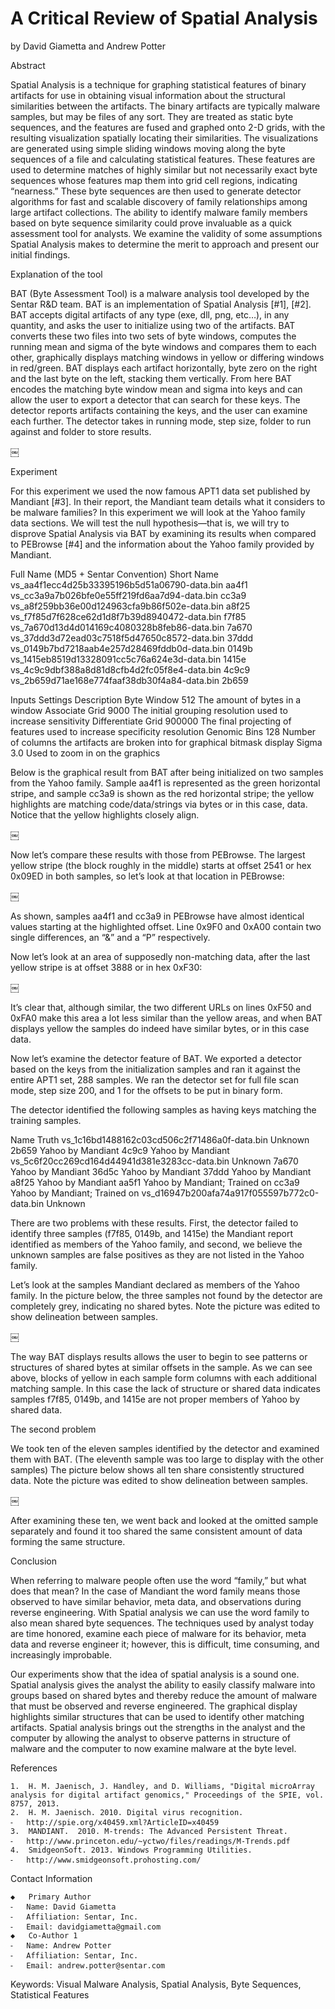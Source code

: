 # A Critical Review of Spatial Analysis

by David Giametta and Andrew Potter

Abstract

Spatial Analysis is a technique for graphing statistical features of binary artifacts for use in obtaining visual information about the structural similarities between the artifacts.  The binary artifacts are typically malware samples, but may be files of any sort.  They are treated as static byte sequences, and the features are fused and graphed onto 2-D grids, with the resulting visualization spatially locating their similarities.  The visualizations are generated using simple sliding windows moving along the byte sequences of a file and calculating statistical features. These features are used to determine matches of highly similar but not necessarily exact byte sequences whose features map them into grid cell regions, indicating “nearness.”  These byte sequences are then used to generate detector algorithms for fast and scalable discovery of family relationships among large artifact collections.  The ability to identify malware family members based on byte sequence similarity could prove invaluable as a quick assessment tool for analysts. We examine the validity of some assumptions Spatial Analysis makes to determine the merit to approach and present our initial findings.

Explanation of the tool

BAT (Byte Assessment Tool) is a malware analysis tool developed by the Sentar R&D team.  BAT is an implementation of Spatial Analysis [#1], [#2].  BAT accepts digital artifacts of any type (exe, dll, png, etc…), in any quantity, and asks the user to initialize using two of the artifacts.  BAT converts these two files into two sets of byte windows, computes the running mean and sigma of the byte windows and compares them to each other, graphically displays matching windows in yellow or differing windows in red/green.  BAT displays each artifact horizontally, byte zero on the right and the last byte on the left, stacking them vertically.  From here BAT encodes the matching byte window mean and sigma into keys and can allow the user to export a detector that can search for these keys.  The detector reports artifacts containing the keys, and the user can examine each further.  The detector takes in running mode, step size, folder to run against and folder to store results.

￼

Experiment

For this experiment we used the now famous APT1 data set published by Mandiant [#3]. In their report, the Mandiant team details what it considers to be malware families?  In this experiment we will look at the Yahoo family data sections. We will test the null hypothesis—that is, we will try to disprove Spatial Analysis via BAT by examining its results when compared to PEBrowse [#4] and the information about the Yahoo family provided by Mandiant.

Full Name (MD5 + Sentar Convention)
Short Name
vs_aa4f1ecc4d25b33395196b5d51a06790-data.bin
aa4f1
vs_cc3a9a7b026bfe0e55ff219fd6aa7d94-data.bin
cc3a9
vs_a8f259bb36e00d124963cfa9b86f502e-data.bin
a8f25
vs_f7f85d7f628ce62d1d8f7b39d8940472-data.bin
f7f85
vs_7a670d13d4d014169c4080328b8feb86-data.bin
7a670
vs_37ddd3d72ead03c7518f5d47650c8572-data.bin
37ddd
vs_0149b7bd7218aab4e257d28469fddb0d-data.bin
0149b
vs_1415eb8519d13328091cc5c76a624e3d-data.bin
1415e
vs_4c9c9dbf388a8d81d8cfb4d2fc05f8e4-data.bin
4c9c9
vs_2b659d71ae168e774faaf38db30f4a84-data.bin
2b659


Inputs
Settings
Description
Byte Window
512
The amount of bytes in a window
Associate Grid
9000
The initial grouping resolution used to increase sensitivity
Differentiate Grid
900000
The final projecting of features used to increase specificity resolution
Genomic Bins
128
Number of columns the artifacts are broken into for graphical bitmask display
Sigma
3.0
Used to zoom in on the graphics

Below is the graphical result from BAT after being initialized on two samples from the Yahoo family. Sample aa4f1 is represented as the green horizontal stripe, and sample cc3a9 is shown as the red horizontal stripe; the yellow highlights are matching code/data/strings via bytes or in this case, data.  Notice that the yellow highlights closely align.

￼

Now let’s compare these results with those from PEBrowse.  The largest yellow stripe (the block roughly in the middle) starts at offset 2541 or hex 0x09ED in both samples, so let’s look at that location in PEBrowse:

￼

As shown, samples aa4f1 and cc3a9 in PEBrowse have almost identical values starting at the highlighted offset.  Line 0x9F0 and 0xA00 contain two single differences, an “&” and a “P” respectively.

Now let’s look at an area of supposedly non-matching data, after the last yellow stripe is at offset 3888 or in hex 0xF30:

￼

It’s clear that, although similar, the two different URLs on lines 0xF50 and 0xFA0 make this area a lot less similar than the yellow areas, and when BAT displays yellow the samples do indeed have similar bytes, or in this case data.

Now let’s examine the detector feature of BAT.  We exported a detector based on the keys from the initialization samples and ran it against the entire APT1 set, 288 samples.  We ran the detector set for full file scan mode, step size 200, and 1 for the offsets to be put in binary form.

The detector identified the following samples as having keys matching the training samples.

Name
Truth
vs_1c16bd1488162c03cd506c2f71486a0f-data.bin
Unknown
2b659
Yahoo by Mandiant
4c9c9
Yahoo by Mandiant
vs_5c6f20cc269cd164d44941d381e3283cc-data.bin
Unknown
7a670
Yahoo by Mandiant
36d5c
Yahoo by Mandiant
37ddd
Yahoo by Mandiant
a8f25
Yahoo by Mandiant
aa5f1
Yahoo by Mandiant; Trained on
cc3a9
Yahoo by Mandiant; Trained on
vs_d16947b200afa74a917f055597b772c0-data.bin
Unknown


There are two problems with these results.   First, the detector failed to identify three samples (f7f85, 0149b, and 1415e) the Mandiant report identified as members of the Yahoo family, and second, we believe the unknown samples are false positives as they are not listed in the Yahoo family.

Let’s look at the samples Mandiant declared as members of the Yahoo family. In the picture below, the three samples not found by the detector are completely grey, indicating no shared bytes. Note the picture was edited to show delineation between samples.

￼

The way BAT displays results allows the user to begin to see patterns or structures of shared bytes at similar offsets in the sample.  As we can see above, blocks of yellow in each sample form columns with each additional matching sample.  In this case the lack of structure or shared data indicates samples f7f85, 0149b, and 1415e are not proper members of Yahoo by shared data.

The second problem

We took ten of the eleven samples identified by the detector and examined them with BAT.  (The eleventh sample was too large to display with the other samples)  The picture below shows all ten share consistently structured data. Note the picture was edited to show delineation between samples.

￼

After examining these ten, we went back and looked at the omitted sample separately and found it too shared the same consistent amount of data forming the same structure.

Conclusion

When referring to malware people often use the word “family,” but what does that mean?  In the case of Mandiant the word family means those observed to have similar behavior, meta data, and observations during reverse engineering.  With Spatial analysis we can use the word family to also mean shared byte sequences.  The techniques used by analyst today are time honored, examine each piece of malware for its behavior, meta data and reverse engineer it; however, this is difficult, time consuming, and increasingly improbable.

Our experiments show that the idea of spatial analysis is a sound one.  Spatial analysis gives the analyst the ability to easily classify malware into groups based on shared bytes and thereby reduce the amount of malware that must be observed and reverse engineered.   The graphical display highlights similar structures that can be used to identify other matching artifacts.  Spatial analysis brings out the strengths in the analyst and the computer by allowing the analyst to observe patterns in structure of malware and the computer to now examine malware at the byte level.

References

	1.	H. M. Jaenisch, J. Handley, and D. Williams, "Digital microArray analysis for digital artifact genomics," Proceedings of the SPIE, vol. 8757, 2013.
	2.	H. M. Jaenisch. 2010. Digital virus recognition.
	⁃	http://spie.org/x40459.xml?ArticleID=x40459
	3.	MANDIANT.  2010. M-trends: The Advanced Persistent Threat.
	⁃	http://www.princeton.edu/~yctwo/files/readings/M-Trends.pdf
	4.	SmidgeonSoft. 2013. Windows Programming Utilities.
	⁃	http://www.smidgeonsoft.prohosting.com/

Contact Information

	◆	Primary Author
	⁃	Name: David Giametta
	⁃	Affiliation: Sentar, Inc.
	⁃	Email: davidgiametta@gmail.com
	◆	Co-Author 1
	⁃	Name: Andrew Potter
	⁃	Affiliation: Sentar, Inc.
	⁃	Email: andrew.potter@sentar.com

Keywords: Visual Malware Analysis, Spatial Analysis, Byte Sequences, Statistical Features
